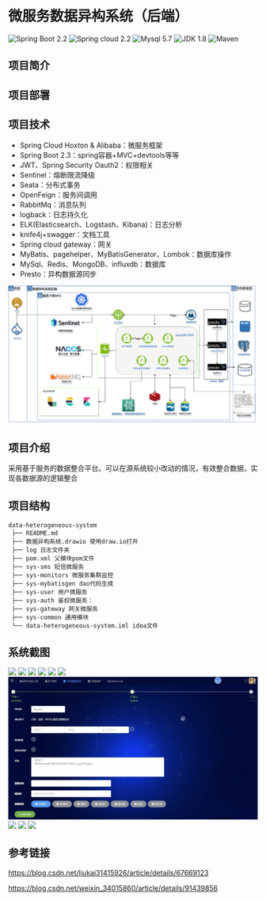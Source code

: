# 微服务数据异构系统（后端）
![Spring Boot 2.2](https://img.shields.io/badge/Spring%20Boot-2.2-brightgreen.svg)
![Spring cloud 2.2](https://img.shields.io/badge/springcloud%20alibaba-2.2.0-brightgreen)
![Mysql 5.7](https://img.shields.io/badge/Mysql-5.7-blue.svg)
![JDK 1.8](https://img.shields.io/badge/JDK-1.8-brightgreen.svg)
![Maven](https://img.shields.io/badge/Maven-3.6.2-yellowgreen.svg)

## 项目简介


## 项目部署


## 项目技术
- Spring Cloud Hoxton & Alibaba：微服务框架
- Spring Boot 2.3：spring容器+MVC+devtools等等
- JWT、Spring Security Oauth2：权限相关
- Sentinel：熔断限流降级 
- Seata：分布式事务
- OpenFeign：服务间调用
- RabbitMq：消息队列
- logback：日志持久化
- ELK(Elasticsearch、Logstash、Kibana)：日志分析
- knife4j+swagger：文档工具
- Spring cloud gateway：网关
- MyBatis、pagehelper、MyBatisGenerator、Lombok：数据库操作
- MySql、Redis、MongoDB、influxdb：数据库
- Presto：异构数据源同步

![](img/数据异构系统.png)

## 项目介绍
采用基于服务的数据整合平台。可以在源系统较小改动的情况，有效整合数据，实现各数据源的逻辑整合


## 项目结构
```
data-heterogeneous-system
 ├── README.md
 ├── 数据异构系统.drawio 使用draw.io打开
 ├── log 日志文件夹
 ├── pom.xml 父模块pom文件
 ├── sys-sms 短信微服务
 ├── sys-monitors 微服务集群监控
 ├── sys-mybatisgen dao代码生成
 ├── sys-user 用户微服务
 ├── sys-auth 鉴权微服务：
 ├── sys-gateway 网关微服务
 ├── sys-common 通用模块
 └── data-heterogeneous-system.iml idea文件
```

## 系统截图
![](img/介绍页-tuya.png)
![](img/用户注册页-tuya.png)
![](img/企业注册页-tuya.png)
![](img/首页-tuya.png)
![](img/用户管理-tuya.png)
![](img/用户信息-tuya.png)
![](img/图表使用-tuya.jpg)
![](img/图表预览-tuya.png)
![](img/监控-tuya.png)
![](img/预警-tuya.png)

## 参考链接
https://blog.csdn.net/liukai31415926/article/details/67669123

https://blog.csdn.net/weixin_34015860/article/details/91439856
